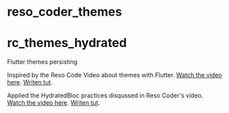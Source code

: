 # reso_coder_themes

# rc_themes_hydrated
Flutter themes persisting

Inspired by the Reso Code Video about themes with Flutter.
[Watch the video here](https://www.youtube.com/watch?v=YYbhkg-W8Mg).
[Writen tut](https://resocoder.com/2019/08/09/switch-themes-with-flutter-bloc-dynamic-theming-tutorial-dark-light-theme/).

Applied the HydratedBloc practices disqussed in Reso Coder's video.
[Watch the video here](https://www.youtube.com/watch?v=vSOpZd_FFEY).
[Writen tut](https://resocoder.com/2019/09/05/persist-bloc-state-in-flutter-hydrated-bloc-tutorial/).
